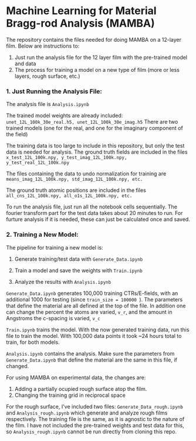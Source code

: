 # Machine Learning for Material Bragg-rod Analysis (MAMBA)

The repository contains the files needed for doing MAMBA on a 12-layer film. Below are instructions to:
1. Just run the analysis file for the 12 layer film with the pre-trained model and data
2. The process for training a model on a new type of film (more or less layers, rough surface, etc.)


### 1. Just Running the Analysis File:

The analysis file is ```Analysis.ipynb```

The trained model weights are already included: ``` unet_12L_100k_30e_real.h5, unet_12L_100k_30e_imag.h5 ``` There are two trained models (one for the real, and one for the imaginary component of the field)

The training data is too large to include in this repository, but only the test data is needed for analysis. The ground truth fields are included in the files ``` x_test_12L_100k.npy, y_test_imag_12L_100k.npy, y_test_real_12L_100k.npy ```

The files containing the data to undo normalization for training are ``` means_imag_12L_100k.npy, std_imag_12L_100k.npy, etc. ```

The ground truth atomic positions are included in the files ``` all_cns_12L_100k.npy, all_o1s_12L_100k.npy, etc. ```

To run the analysis file, just run all the notebook cells sequentially. The fourier transform part for the test data takes about 20 minutes to run. For furture analysis if it is needed, these can just be calculated once and saved.


### 2. Training a New Model:

The pipeline for training a new model is:

1. Generate training/test data with ```Generate_Data.ipynb```

2. Train a model and save the weights with  ```Train.ipynb```

3. Analyze the results with ```Analysis.ipynb```

```Generate_Data.ipynb``` generates 100,000 training CTRs/E-fields, with an additional 1000 for testing (since ```train_size = 100000 ```). The parameters that define the material are all defined at the top of the file. In addition one can change the percent the atoms are varied, ```v_r```, and the amount in Angstroms the c-spacing is varied, ```v_c```

```Train.ipynb``` trains the model. With the now generated training data, run this file to train the model. With 100,000 data points it took ~24 hours total to train, for both models.

```Analysis.ipynb``` contains the analysis. Make sure the parameters from ```Generate_Data.ipynb``` that define the material are the same in this file, if changed. 

For using MAMBA on experimental data, the changes are:

1. Adding a partially ocupied rough surface atop the film.
2. Changing the training grid in reciprocal space

For the rough surface, I've included two files: ```Generate_Data_rough.ipynb``` and ```Analysis_rough.ipynb``` which generate and analyze rough films respectively. The training file is the same, as it is agnostic to the nature of the film. I have not included the pre-trained weights and test data for this, so ```Analysis_rough.ipynb``` cannot be run directly from cloning this repo.



